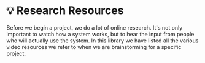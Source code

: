 # 💡 Research Resources

Before we begin a project, we do a lot of online research. It's not only important to watch how a system works, but to hear the input from people who will actually use the system. In this library we have listed all the various video resources we refer to when we are brainstorming for a specific project.
